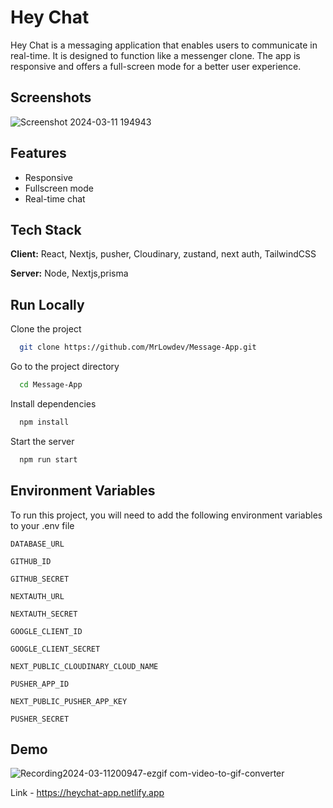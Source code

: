 
# Hey Chat

Hey Chat is a messaging application that enables users to communicate in real-time. It is designed to function like a messenger clone. The app is responsive and offers a full-screen mode for a better user experience. 


## Screenshots

![Screenshot 2024-03-11 194943](https://github.com/MrLowdev/E-commerce/assets/161945146/f831c452-aace-4227-8c91-92f97f019ac0)



## Features

- Responsive
- Fullscreen mode
- Real-time chat


## Tech Stack

**Client:** React, Nextjs, pusher, Cloudinary, zustand, next auth, TailwindCSS

**Server:** Node, Nextjs,prisma


## Run Locally

Clone the project

```bash
  git clone https://github.com/MrLowdev/Message-App.git
```

Go to the project directory

```bash
  cd Message-App
```

Install dependencies

```bash
  npm install
```

Start the server

```bash
  npm run start
```


## Environment Variables

To run this project, you will need to add the following environment variables to your .env file

`DATABASE_URL`

`GITHUB_ID`

`GITHUB_SECRET`

`NEXTAUTH_URL`

`NEXTAUTH_SECRET`

`GOOGLE_CLIENT_ID`

`GOOGLE_CLIENT_SECRET`

`NEXT_PUBLIC_CLOUDINARY_CLOUD_NAME`

`PUSHER_APP_ID`

`NEXT_PUBLIC_PUSHER_APP_KEY`

`PUSHER_SECRET`


## Demo

![Recording2024-03-11200947-ezgif com-video-to-gif-converter](https://github.com/MrLowdev/Message-App/assets/161945146/fce6f979-f3a2-4692-933e-b54204914880)

Link - https://heychat-app.netlify.app

